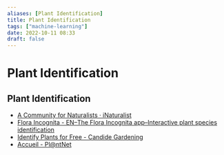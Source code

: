 ```yaml
---
aliases: [Plant Identification]
title: Plant Identification
tags: ["machine-learning"]
date: 2022-10-11 08:33
draft: false
---
```


# Plant Identification

## Plant Identification

- [A Community for Naturalists · iNaturalist](https://www.inaturalist.org/)
- [Flora Incognita - EN–The Flora Incognita app–Interactive plant species identification](https://floraincognita.com/)
- [Identify Plants for Free - Candide Gardening](https://candidegardening.com/GB/identify-plants)
- [Accueil - Pl@ntNet](https://plantnet.org/en/)
